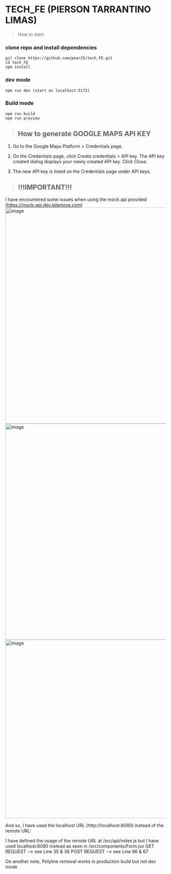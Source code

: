 # TECH_FE (PIERSON TARRANTINO LIMAS)
> How to start
### clone repo and install dependencies

```
git clone https://github.com/pear25/tech_FE.git
cd tech_FE
npm install
```
### dev mode
```
npm run dev (start on localhost:5173)
```

### Build mode
```
npm run build
npm run preview
```
> ## How to generate GOOGLE MAPS API KEY
1. Go to the Google Maps Platform > Credentials page.

2. On the Credentials page, click Create credentials > API key.
The API key created dialog displays your newly created API key.
Click Close.

3. The new API key is listed on the Credentials page under API keys.

> ## !!!IMPORTANT!!!

I have encountered some issues when using the mock api provided (https://mock-api.dev.lalamove.com)
<img width="678" alt="image" src="https://github.com/pear25/tech_FE/assets/82131191/c2e46758-2a6d-4e81-b7f2-67ef2282d3ea">
<img width="678" alt="image" src="https://github.com/pear25/tech_FE/assets/82131191/bbf12fa8-0161-418c-9c82-8efda6f3a5fb">
<img width="560" alt="image" src="https://github.com/pear25/tech_FE/assets/82131191/d342ce68-e8ae-48c5-afdb-054e80cfdb5f">

And so, I have used the localhost URL (http://localhost:8080) instead of the remote URL:

I have defined the usage of the remote URL at /src/api/index.js
but I have used localhost:8080 instead as seen in /src/components/Form.jsx
GET REQUEST --> see Line 35 & 36
POST REQUEST --> see Line 66 & 67

On another note, Polyline removal works in production build but not dev mode





